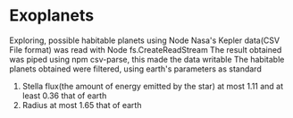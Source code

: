# Exoplanets
Exploring, possible habitable planets using Node
Nasa's Kepler data(CSV File format) was read with Node fs.CreateReadStream 
The result obtained was piped using npm csv-parse, this made the data writable 
The habitable planets obtained were filtered, using earth's parameters as standard

1) Stella flux(the amount of energy emitted by the star) at most 1.11 and at least 0.36 that of earth
2) Radius at most 1.65 that of earth
